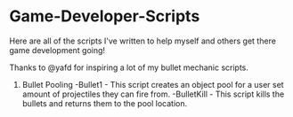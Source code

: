 # Game-Developer-Scripts
Here are all of the scripts I've written to help myself and others get there game development going!

Thanks to @yafd for inspiring a lot of my bullet mechanic scripts.

1. Bullet Pooling
-Bullet1 - This script creates an object pool for a user set amount of projectiles they can fire from.
-BulletKill - This script kills the bullets and returns them to the pool location.

